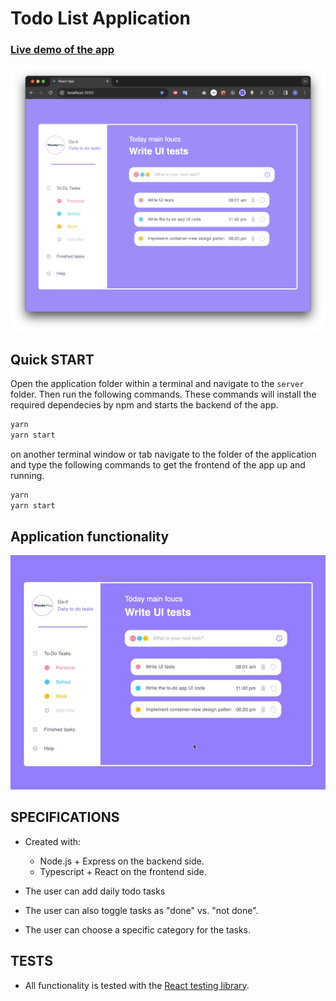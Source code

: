 # Todo List Application

### [Live demo of the app](https://ifarshgar.no/todo)

<img src="client/src/images/app.png" alt="dashboard page" class="inline"/>

## Quick START

Open the application folder within a terminal and navigate to the `server` folder. Then run the following commands. These commands will install the required dependecies by npm and starts the backend of the app. 
```bash
yarn
yarn start
```

on another terminal window or tab navigate to the folder of the application and type the following commands to get the frontend of the app up and running. 
```bash
yarn
yarn start
```

## Application functionality

<img src="client/src/images/app.gif" alt="app functionality" class="inline"/>


## SPECIFICATIONS

- Created with: 
  - Node.js + Express on the backend side. 
  - Typescript + React on the frontend side. 

- The user can add daily todo tasks 
- The user can also toggle tasks as "done" vs. "not done".
- The user can choose a specific category for the tasks.

## TESTS

- All functionality is tested with the [React testing library](https://testing-library.com/).
